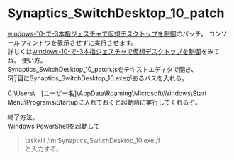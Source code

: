 # Synaptics_SwitchDesktop_10_patch

[windows-10-で-3本指ジェスチャで仮想デスクトップを制御](https://mimumimu.net/blog/2016/02/20/windows-10-%E3%81%A7-3%E6%9C%AC%E6%8C%87%E3%82%B8%E3%82%A7%E3%82%B9%E3%83%81%E3%83%A3%E3%81%A7%E4%BB%AE%E6%83%B3%E3%83%87%E3%82%B9%E3%82%AF%E3%83%88%E3%83%83%E3%83%97%E3%82%92%E5%88%B6%E5%BE%A1/"windows-10-で-3本指ジェスチャで仮想デスクトップを制御")のパッチ。  
コンソールウィンドウを表示させずに実行させます。  
詳しくは[windows-10-で-3本指ジェスチャで仮想デスクトップを制御](https://mimumimu.net/blog/2016/02/20/windows-10-%E3%81%A7-3%E6%9C%AC%E6%8C%87%E3%82%B8%E3%82%A7%E3%82%B9%E3%83%81%E3%83%A3%E3%81%A7%E4%BB%AE%E6%83%B3%E3%83%87%E3%82%B9%E3%82%AF%E3%83%88%E3%83%83%E3%83%97%E3%82%92%E5%88%B6%E5%BE%A1/"windows-10-で-3本指ジェスチャで仮想デスクトップを制御")をみてね。  
使い方。  
Synaptics_SwitchDesktop_10_patch.jsをテキストエディタで開き、  
5行目にSynaptics_SwitchDesktop_10.exeがあるパスを入れる。  

C:\Users\　[ユーザー名]\AppData\Roaming\Microsoft\Windows\Start Menu\Programs\Startupに入れておくと起動時に実行してくれるぞ。  

終了方法。  
Windows PowerShellを起動して  
>taskkill /im Synaptics_SwitchDesktop_10.exe /f  
と入力する。